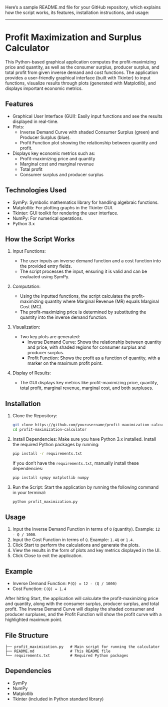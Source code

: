 Here’s a sample README.md file for your GitHub repository, which explains how the script works, its features, installation instructions, and usage:

---

# Profit Maximization and Surplus Calculator

This Python-based graphical application computes the profit-maximizing price and quantity, as well as the consumer surplus, producer surplus, and total profit from given inverse demand and cost functions. The application provides a user-friendly graphical interface (built with Tkinter) to input functions, visualize results through plots (generated with Matplotlib), and displays important economic metrics.

## Features

- Graphical User Interface (GUI): Easily input functions and see the results displayed in real-time.
- Plots:
  - Inverse Demand Curve with shaded Consumer Surplus (green) and Producer Surplus (blue).
  - Profit Function plot showing the relationship between quantity and profit.
- Displays key economic metrics such as:
  - Profit-maximizing price and quantity
  - Marginal cost and marginal revenue
  - Total profit
  - Consumer surplus and producer surplus

## Technologies Used

- SymPy: Symbolic mathematics library for handling algebraic functions.
- Matplotlib: For plotting graphs in the Tkinter GUI.
- Tkinter: GUI toolkit for rendering the user interface.
- NumPy: For numerical operations.
- Python 3.x

## How the Script Works

1. Input Functions: 
   - The user inputs an inverse demand function and a cost function into the provided entry fields.
   - The script processes the input, ensuring it is valid and can be evaluated using SymPy.

2. Computation: 
   - Using the inputted functions, the script calculates the profit-maximizing quantity where Marginal Revenue (MR) equals Marginal Cost (MC).
   - The profit-maximizing price is determined by substituting the quantity into the inverse demand function.

3. Visualization:
   - Two key plots are generated:
     - Inverse Demand Curve: Shows the relationship between quantity and price, with shaded regions for consumer surplus and producer surplus.
     - Profit Function: Shows the profit as a function of quantity, with a marker on the maximum profit point.
   
4. Display of Results: 
   - The GUI displays key metrics like profit-maximizing price, quantity, total profit, marginal revenue, marginal cost, and both surpluses.

## Installation

1. Clone the Repository:
   ```bash
   git clone https://github.com/yourusername/profit-maximization-calculator.git
   cd profit-maximization-calculator
   ```

2. Install Dependencies:
   Make sure you have Python 3.x installed. Install the required Python packages by running:
   ```bash
   pip install -r requirements.txt
   ```

   If you don’t have the `requirements.txt`, manually install these dependencies:
   ```bash
   pip install sympy matplotlib numpy
   ```

3. Run the Script:
   Start the application by running the following command in your terminal:
   ```bash
   python profit_maximization.py
   ```

## Usage

1. Input the Inverse Demand Function in terms of `Q` (quantity). Example: `12 - Q / 1000`.
2. Input the Cost Function in terms of `Q`. Example: `1.4Q` or `1.4`.
3. Click Start to perform the calculations and generate the plots.
4. View the results in the form of plots and key metrics displayed in the UI.
5. Click Close to exit the application.

## Example

- Inverse Demand Function: `P(Q) = 12 - (Q / 1000)`
- Cost Function: `C(Q) = 1.4`

After hitting Start, the application will calculate the profit-maximizing price and quantity, along with the consumer surplus, producer surplus, and total profit. The Inverse Demand Curve will display the shaded consumer and producer surpluses, and the Profit Function will show the profit curve with a highlighted maximum point.

## File Structure

```
├── profit_maximization.py   # Main script for running the calculator
├── README.md                # This README file
└── requirements.txt         # Required Python packages
```

## Dependencies
- SymPy
- NumPy
- Matplotlib
- Tkinter (included in Python standard library)
